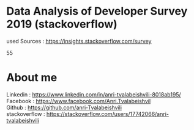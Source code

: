 # Data Analysis of Developer Survey 2019 (stackoverflow)

 used Sources : https://insights.stackoverflow.com/survey
 
55
 
 # About me 
 
 Linkedin : https://www.linkedin.com/in/anri-tvalabeishvili-8018ab195/    <br/>
 Facebook : https://www.facebook.com/Anri.Tvalabeishvil   <br/>
 Github : https://github.com/anri-Tvalabeishvili    <br/>
 stackoverflow : https://stackoverflow.com/users/17742066/anri-tvalabeishvili   <br/>
  
